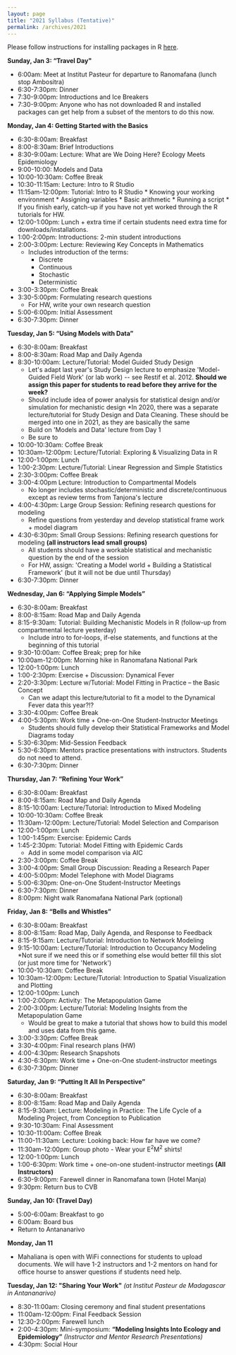 ```yaml
---
layout: page
title: "2021 Syllabus (Tentative)"
permalink: /archives/2021
---
```


Please follow instructions for installing packages in R [here](E2M2-2018/E2M2_InstallPackages.html).


**Sunday, Jan 3: “Travel Day"**

* 6:00am: Meet at Institut Pasteur for departure to Ranomafana (lunch stop Ambositra)
* 6:30-7:30pm: Dinner
* 7:30-9:00pm: Introductions and Ice Breakers 
* 7:30-9:00pm: Anyone who has not downloaded R and installed packages can get help from a subset of the mentors to do this now.  

**Monday, Jan 4: Getting Started with the Basics**

* 6:30-8:00am: Breakfast
* 8:00-8:30am: Brief Introductions 
* 8:30-9:00am: Lecture: What are We Doing Here? Ecology Meets Epidemiology
* 9:00-10:00: Models and Data 
* 10:00-10:30am: Coffee Break
* 10:30-11:15am: Lecture: Intro to R Studio 
* 11:15am-12:00pm: Tutorial: Intro to R Studio 
      * Knowing your working environment
      * Assigning variables
      * Basic arithmetic
      * Running a script
      * If you finish early, catch-up if you have not yet worked through the R tutorials for HW.
* 12:00-1:00pm: Lunch + extra time if certain students need extra time for downloads/installations.
* 1:00-2:00pm:  Introductions: 2-min student introductions 
* 2:00-3:00pm: Lecture: Reviewing Key Concepts in Mathematics 
  * Includes introduction of the terms:
    * Discrete
    * Continuous
    * Stochastic
    * Deterministic
* 3:00-3:30pm: Coffee Break 
* 3:30-5:00pm: Formulating research questions 
  * For HW, write your own research question
* 5:00-6:00pm: Initial Assessment
* 6:30-7:30pm: Dinner

**Tuesday, Jan 5: “Using Models with Data”**

* 6:30-8:00am: Breakfast
* 8:00-8:30am: Road Map and Daily Agenda
* 8:30-10:00am: Lecture/Tutorial: Model Guided Study Design 
  * Let's adapt last year's Study Design lecture to emphasize 'Model-Guided Field Work' (or lab work) -- see         Restif et al. 2012. **Should we assign this paper for students to read before they arrive for the week?**
  * Should include idea of power analysis for statistical design and/or simulation for mechanistic design
  *In 2020, there was a separate lecture/tutorial for Study Design and Data Cleaning. These should be merged into   one in 2021, as they are basically the same
  * Build on 'Models and Data' lecture from Day 1
  * Be sure to 
* 10:00-10:30am: Coffee Break
* 10:30am-12:00pm:  Lecture/Tutorial: Exploring & Visualizing Data in R 
* 12:00-1:00pm: Lunch
* 1:00-2:30pm: Lecture/Tutorial: Linear Regression and Simple Statistics 
* 2:30-3:00pm: Coffee Break
* 3:00-4:00pm Lecture: Introduction to Compartmental Models 
  * No longer includes stochastic/deterministic and discrete/continuous except as review terms from Tanjona's        lecture
* 4:00-4:30pm: Large Group Session: Refining research questions for modeling
  * Refine questions from yesterday and develop statistical frame work + model diagram
* 4:30-6:30pm: Small Group Sessions: Refining research questions for modeling __(all instructors lead small groups)__
  * All students should have a workable statistical and mechanistic question by the end of the session
  * For HW, assign: 'Creating a Model world + Building a Statistical Framework' (but it will not be due until Thursday)
* 6:30-7:30pm: Dinner

**Wednesday, Jan 6: “Applying Simple Models”**

* 6:30-8:00am: Breakfast
* 8:00-8:15am: Road Map and Daily Agenda 
* 8:15-9:30am: Tutorial: Building Mechanistic Models in R (follow-up from compartmental lecture yesterday)
  * Include intro to for-loops, if-else statements, and functions at the beginning of this tutorial
* 9:30-10:00am: Coffee Break; prep for hike
* 10:00am-12:00pm: Morning hike in Ranomafana National Park
* 12:00-1:00pm: Lunch
* 1:00-2:30pm: Exercise + Discussion: Dynamical Fever 
* 2:20-3:30pm: Lecture w/Tutorial: Model Fitting in Practice – the Basic Concept 
  * Can we adapt this lecture/tutorial to fit a model to the Dynamical Fever data this year?!?
* 3:30-4:00pm: Coffee Break
* 4:00-5:30pm: Work time + One-on-One Student-Instructor Meetings 
  * Students should fully develop their Statistical Frameworks and Model Diagrams today
* 5:30-6:30pm: Mid-Session Feedback 
* 5:30-6:30pm: Mentors practice presentations with instructors. Students do not need to attend. 
* 6:30-7:30pm: Dinner

**Thursday, Jan 7: “Refining Your Work”**

* 6:30-8:00am: Breakfast
* 8:00-8:15am: Road Map and Daily Agenda 
* 8:15-10:00am: Lecture/Tutorial: Introduction to Mixed Modeling 
* 10:00-10:30am: Coffee Break
* 11:30am-12:00pm: Lecture/Tutorial: Model Selection and Comparison 
* 12:00-1:00pm: Lunch
* 1:00-1:45pm: Exercise: Epidemic Cards 
* 1:45-2:30pm: Tutorial: Model Fitting with Epidemic Cards
  * Add in some model comparison via AIC
* 2:30-3:00pm: Coffee Break
* 3:00-4:00pm: Small Group Discussion: Reading a Research Paper
* 4:00-5:00pm: Model Telephone with Model Diagrams
* 5:00-6:30pm:  One-on-One Student-Instructor Meetings 
* 6:30-7:30pm: Dinner
* 8:00pm: Night walk Ranomafana National Park (optional) 

**Friday, Jan 8: “Bells and Whistles”**

* 6:30-8:00am: Breakfast
* 8:00-8:15am: Road Map, Daily Agenda, and Response to Feedback
* 8:15-9:15am: Lecture/Tutorial: Introduction to Network Modeling 
* 9:15-10:00am: Lecture/Tutorial: Introduction to Occupancy Modeling
  *Not sure if we need this or if something else would better fill this slot (or just more time for 'Network')
* 10:00-10:30am: Coffee Break
* 10:30am-12:00pm: Lecture/Tutorial: Introduction to Spatial Visualization and Plotting
* 12:00-1:00pm: Lunch
* 1:00-2:00pm: Activity: The Metapopulation Game 
* 2:00-3:00pm: Lecture/Tutorial: Modeling Insights from the Metapopulation Game 
  * Would be great to make a tutorial that shows how to build this model and uses data from this game.
* 3:00-3:30pm: Coffee Break
* 3:30-4:00pm: Final research plans (HW)
* 4:00-4:30pm: Research Snapshots 
* 4:30-6:30pm: Work time + One-on-One student-instructor meetings 
* 6:30-7:30pm: Dinner

**Saturday, Jan 9: “Putting It All In Perspective”**

* 6:30-8:00am: Breakfast
* 8:00-8:15am: Road Map and Daily Agenda 
* 8:15-9:30am: Lecture: Modeling in Practice: The Life Cycle of a Modeling Project, from Conception to Publication  
* 9:30-10:30am: Final Assessment 
* 10:30-11:00am: Coffee Break
* 11:00-11:30am: Lecture: Looking back: How far have we come?
* 11:30am-12:00pm: Group photo - Wear your E<sup>2</sup>M<sup>2</sup> shirts! 
* 12:00-1:00pm: Lunch
* 1:00-6:30pm: Work time + one-on-one student-instructor meetings __(All Instructors)__
* 6:30-9:00pm: Farewell dinner in Ranomafana town (Hotel Manja)
* 9:30pm: Return bus to CVB

**Sunday, Jan 10: (Travel Day)**

* 5:00-6:00am: Breakfast to go
* 6:00am: Board bus
* Return to Antananarivo 

**Monday, Jan 11**

* Mahaliana is open with WiFi connections for students to upload documents. We will have 1-2 instructors and 1-2 mentors on hand for office hourse to answer questions if students need help.

**Tuesday, Jan 12: "Sharing Your Work"** *(at Institut Pasteur de Madagascar in Antananarivo)*

* 8:30-11:00am: Closing ceremony and final student presentations 
* 11:00am-12:00pm: Final Feedback Session
* 12:30-2:00pm: Farewell lunch
* 2:00-4:30pm: Mini-symposium: **“Modeling Insights Into Ecology and Epidemiology”** *(Instructor and Mentor Research Presentations)*
* 4:30pm: Social Hour
